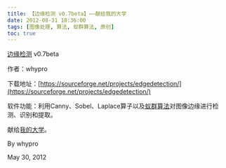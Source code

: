 ```yaml
---
title: 【边缘检测 v0.7beta】——献给我的大学
date: 2012-08-31 18:36:00
tags: [图像处理, 算法, 蚁群算法, 原创]
toc: true
---
```


[边缘检测](https://en.wikipedia.org/wiki/Edge_detection) v0.7beta

作者：whypro

<!-- more -->

下载地址：[https://sourceforge.net/projects/edgedetection/](https://sourceforge.net/projects/edgedetection/)

软件功能：利用Canny、Sobel、Laplace算子以及[蚁群算法](https://en.wikipedia.org/wiki/Ant_colony_optimization_algorithms)对图像边缘进行检测、识别和提取。

献给[我的大学](https://www.xust.edu.cn/)。

By whypro

May 30, 2012
